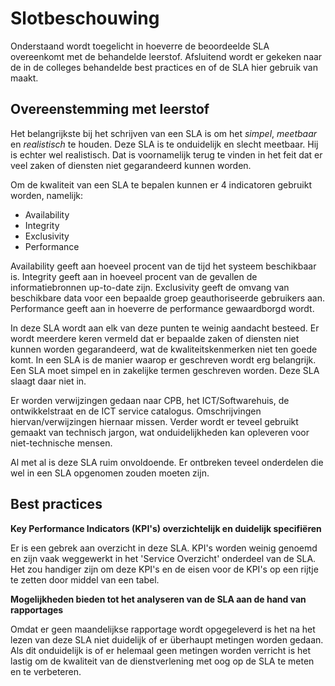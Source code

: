 # Slotbeschouwing

Onderstaand wordt toegelicht in hoeverre de beoordeelde SLA overeenkomt met de behandelde leerstof. Afsluitend wordt er gekeken naar de in de colleges behandelde best practices en of de SLA hier gebruik van maakt.

## Overeenstemming met leerstof

Het belangrijkste bij het schrijven van een SLA is om het _simpel_, _meetbaar_ en _realistisch_ te houden. Deze SLA is te onduidelijk en slecht meetbaar. Hij is echter wel realistisch. Dat is voornamelijk terug te vinden in het feit dat er veel zaken of diensten niet gegarandeerd kunnen worden.

Om de kwaliteit van een SLA te bepalen kunnen er 4 indicatoren gebruikt worden, namelijk:

- Availability
- Integrity
- Exclusivity
- Performance

Availability geeft aan hoeveel procent van de tijd het systeem beschikbaar is.
Integrity geeft aan in hoeveel procent van de gevallen de informatiebronnen up-to-date zijn.
Exclusivity geeft de omvang van beschikbare data voor een bepaalde groep geauthoriseerde gebruikers aan.
Performance geeft aan in hoeverre de performance gewaardborgd wordt.

In deze SLA wordt aan elk van deze punten te weinig aandacht besteed. Er wordt meerdere keren vermeld dat er bepaalde zaken of diensten niet kunnen worden gegarandeerd, wat de kwaliteitskenmerken niet ten goede komt. In een SLA is de manier waarop er geschreven wordt erg belangrijk. Een SLA moet simpel en in zakelijke termen geschreven worden. Deze SLA slaagt daar niet in.

Er worden verwijzingen gedaan naar CPB, het ICT/Softwarehuis, de ontwikkelstraat en de ICT service catalogus. Omschrijvingen hiervan/verwijzingen hiernaar missen. Verder wordt er teveel gebruikt gemaakt van technisch jargon, wat onduidelijkheden kan opleveren voor niet-technische mensen.

Al met al is deze SLA ruim onvoldoende. Er ontbreken teveel onderdelen die wel in een SLA opgenomen zouden moeten zijn.

## Best practices

__Key Performance Indicators (KPI's) overzichtelijk en duidelijk specifiëren__  

Er is een gebrek aan overzicht in deze SLA. KPI's worden weinig genoemd en zijn vaak weggewerkt in het 'Service Overzicht' onderdeel van de SLA. Het zou handiger zijn om deze KPI's en de eisen voor de KPI's op een rijtje te zetten door middel van een tabel.  
  
__Mogelijkheden bieden tot het analyseren van de SLA aan de hand van rapportages__  

Omdat er geen maandelijkse rapportage wordt opgegeleverd is het na het lezen van deze SLA niet duidelijk of er überhaupt metingen worden gedaan. Als dit onduidelijk is of er helemaal geen metingen worden verricht is het lastig om de kwaliteit van de dienstverlening met oog op de SLA te meten en te verbeteren.  

